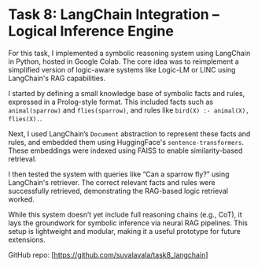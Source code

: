 # Task 8: LangChain Integration – Logical Inference Engine

For this task, I implemented a symbolic reasoning system using LangChain in Python, hosted in Google Colab. The core idea was to reimplement a simplified version of logic-aware systems like Logic-LM or LINC using LangChain's RAG capabilities.

I started by defining a small knowledge base of symbolic facts and rules, expressed in a Prolog-style format. This included facts such as `animal(sparrow)` and `flies(sparrow)`, and rules like `bird(X) :- animal(X), flies(X).`.

Next, I used LangChain’s `Document` abstraction to represent these facts and rules, and embedded them using HuggingFace's `sentence-transformers`. These embeddings were indexed using FAISS to enable similarity-based retrieval.

I then tested the system with queries like “Can a sparrow fly?” using LangChain's retriever. The correct relevant facts and rules were successfully retrieved, demonstrating the RAG-based logic retrieval worked.

While this system doesn’t yet include full reasoning chains (e.g., CoT), it lays the groundwork for symbolic inference via neural RAG pipelines. This setup is lightweight and modular, making it a useful prototype for future extensions.

GitHub repo: [https://github.com/suvalavala/task8_langchain]

